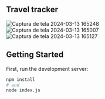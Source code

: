 ## Travel tracker
![Captura de tela 2024-03-13 165248](https://github.com/Jezebel1990/travel-tracker/assets/75287031/e4261525-b0ae-4a4e-9a4c-62dbccee23b6)
![Captura de tela 2024-03-13 165007](https://github.com/Jezebel1990/travel-tracker/assets/75287031/05cb6b7d-031a-4e06-a0cb-485c621f8f1c)
![Captura de tela 2024-03-13 165127](https://github.com/Jezebel1990/travel-tracker/assets/75287031/4b8cc1fc-2cf0-475c-9b37-1f56ebd01eda)


## Getting Started

First, run the development server:

```bash
npm install
# and
node index.js
```
